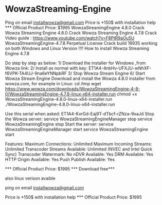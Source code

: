 # WowzaStreaming-Engine
Ping on email installwowza@gmail.com
Price is *150$ with installation help *** Official Product Price: $1995
WowzaStreamingEngine 4.8.0 Crack
Wowza Streaming Engine 4.8.0 Crack 
Wowza Streaming Engine 4.7.8 Crack
Video guide : https://www.youtube.com/watch?v=F8PtR9aOu5U
WowzaStreamingEngine-4.7.8 Perpetual License Crack build 18935 working on both Windows and Linux Version !!!! 
How to install Wowza Streaming Engine 4.7.8

Do step by step as below: 
1/ Download the installer for Windows ,from Wowza link: 
2/ Install as normal with key: ET1A4-4nbHv-UFXJU-wNhXF-f6VPK-TA4UJ-9na6eYNNpbRF 
3/ Stop Wowza Stream Engine 
6/ Start Wowza Stream Engine
Download and install the Wowza 4.8.0 installer from wowza.com, for example in Linux: 
cd /tmp wget https://www.wowza.com/downloads/WowzaStreamingEngine-4-8-0/WowzaStreamingEngine-4.7.8-linux-x64-installer.run 
chmod +x WowzaStreamingEngine-4.8.0-linux-x64-installer.run 
./WowzaStreamingEngine-4.8.0-linux-x64-installer.run

Use this serial when asked: ET1A4-KxrGd-Eaj9T-dTbcf-rZNza-9xaJd
Stop the Wowza server: service WowzaStreamingEngineManager stop service WowzaStreamingEngine stop
Start the server: service WowzaStreamingEngineManager start service WowzaStreamingEngine start

Features:
Maximum Connections: Unlimited
Maximum Incoming Streams: Unlimited
Transcoder Streams Available: Unlimited (NVEC and Intel Quick Sync)
Transcoder Watermark: No
nDVR Available: Yes
DRM Available: Yes
HTTP Origin Available: Yes
Push Publish Available: Yes

*** Official Product Price: $1995
*** Download free***

also linux verison avaible

ping on email installwowza@gmail.com

Price is *150$ with installation help
*** Official Product Price: $1995
